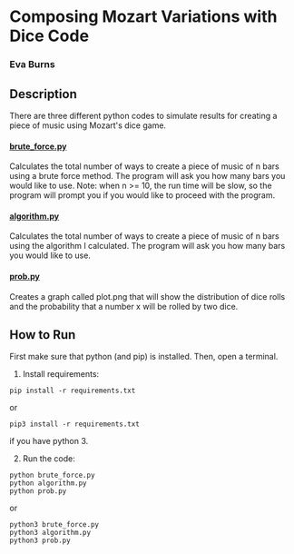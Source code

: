 # Composing Mozart Variations with Dice Code
### Eva Burns

## Description
There are three different python codes to simulate results for creating a piece of music using Mozart's dice game.

#### [brute_force.py](../main/brute_force.py)

Calculates the total number of ways to create a piece of music of n bars using a brute force method.  The program will ask you how many bars you would like to use.  Note: when n >= 10, the run time will be slow, so the program will prompt you if you would like to proceed with the program.

#### [algorithm.py](../main/algorithm.py)

Calculates the total number of ways to create a piece of music of n bars using the algorithm I calculated.  The program will ask you how many bars you would like to use.

#### [prob.py](../main/prob.py)
Creates a graph called plot.png that will show the distribution of dice rolls and the probability that a number x will be rolled by two dice.

## How to Run
First make sure that python (and pip) is installed.  Then, open a terminal.
1. Install requirements: 
``` console
pip install -r requirements.txt
```
or 
``` console
pip3 install -r requirements.txt
```
if you have python 3.

2. Run the code:
``` console
python brute_force.py
python algorithm.py
python prob.py
```
or
``` console
python3 brute_force.py
python3 algorithm.py
python3 prob.py
```
